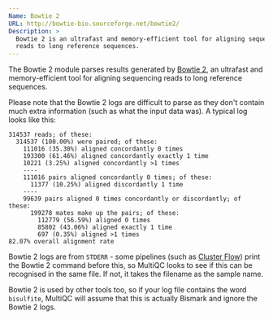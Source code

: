 ```yaml
---
Name: Bowtie 2
URL: http://bowtie-bio.sourceforge.net/bowtie2/
Description: >
  Bowtie 2 is an ultrafast and memory-efficient tool for aligning sequencing
  reads to long reference sequences.
---
```


The Bowtie 2 module parses results generated by
[Bowtie 2](http://bowtie-bio.sourceforge.net/bowtie2/),
an ultrafast and memory-efficient tool for aligning sequencing
reads to long reference sequences.

Please note that the Bowtie 2 logs are difficult to parse as they don't contain
much extra information (such as what the input data was). A typical log looks like this:

```
314537 reads; of these:
  314537 (100.00%) were paired; of these:
    111016 (35.30%) aligned concordantly 0 times
    193300 (61.46%) aligned concordantly exactly 1 time
    10221 (3.25%) aligned concordantly >1 times
    ----
    111016 pairs aligned concordantly 0 times; of these:
      11377 (10.25%) aligned discordantly 1 time
    ----
    99639 pairs aligned 0 times concordantly or discordantly; of these:
      199278 mates make up the pairs; of these:
        112779 (56.59%) aligned 0 times
        85802 (43.06%) aligned exactly 1 time
        697 (0.35%) aligned >1 times
82.07% overall alignment rate
```

Bowtie 2 logs are from `STDERR` - some pipelines (such as [Cluster Flow](http://clusterflow.io))
print the Bowtie 2 command before this, so MultiQC looks to see if this can be recognised in the same
file. If not, it takes the filename as the sample name.

Bowtie 2 is used by other tools too, so if your log file contains the word `bisulfite`, MultiQC will
assume that this is actually Bismark and ignore the Bowtie 2 logs.

